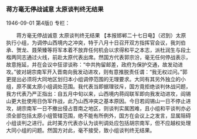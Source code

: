 ### 蒋方毫无停战诚意  太原谈判终无结果

1946-09-01
第4版()
专栏：

　　蒋方毫无停战诚意
    太原谈判终无结果
    【本报邯郸二十七日电】（迟到）太原执行小组，为调停山西境内之冲突，特于八月十日召开双方指挥官会议，我刘伯承、贺龙、聂荣臻等将军本着不放弃任何机会以求得和平之本志，派杜润生与段土楷两同志通过火线，前赴太原代表出席。然国方代表郭宗汾，毫无任何停战表示，故意拖延，并在会议中狂谬谈称：“中共拘留邮差，政府为保护交通，故发动进攻。”彼对胡宗南军开入晋南向我发动进攻，则有意推脱责任谓：“我无权过问。”郭更提出必须将大同地区划归本小组调停范围的无理要求。大同有其另外独立的小组，原不属太原小组调处范围。我代表当即据理驳斥，国方竟拒绝谈判休战问题，我方代表乃严正指出：自五月中旬以来，山西境内蒋阎联军即向我发动进攻，阎锡山更大批使用日伪军作战，此乃山西冲突之基本原因。今日若阎锡山一日不停止进攻，胡宗南军一日不撤出侵占晋南之地区，则谈判实属困难，且小组和平谈判亦必须全部包括太原小组管辖范围，绝不能有所例外，国方在会议上之发言，显属阻碍小组谈判之进行。此时美方代表亦认为谈判调处应包括胡宗南军，但不应越权处理大同小组的问题。然国方对此，毫不接受，致小组谈判终无结果。
